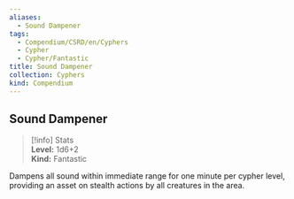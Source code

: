 ```yaml
---
aliases:
  - Sound Dampener
tags:
  - Compendium/CSRD/en/Cyphers
  - Cypher
  - Cypher/Fantastic
title: Sound Dampener
collection: Cyphers
kind: Compendium
---
```

## Sound Dampener  
>[!info] Stats  
> **Level:** 1d6+2  
> **Kind:** Fantastic
  
Dampens all sound within immediate range for one minute per cypher level, providing an asset on stealth actions by all creatures in the area.